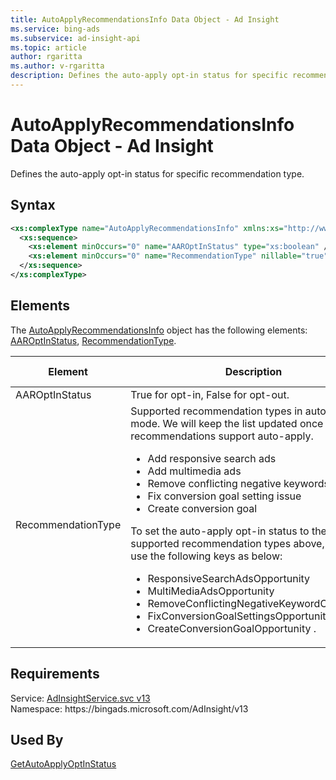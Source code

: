 ```yaml
---
title: AutoApplyRecommendationsInfo Data Object - Ad Insight
ms.service: bing-ads
ms.subservice: ad-insight-api
ms.topic: article
author: rgaritta
ms.author: v-rgaritta
description: Defines the auto-apply opt-in status for specific recommendation type.
---
```

# AutoApplyRecommendationsInfo Data Object - Ad Insight
Defines the auto-apply opt-in status for specific recommendation type. 

## Syntax
```xml
<xs:complexType name="AutoApplyRecommendationsInfo" xmlns:xs="http://www.w3.org/2001/XMLSchema">
  <xs:sequence>
    <xs:element minOccurs="0" name="AAROptInStatus" type="xs:boolean" />
    <xs:element minOccurs="0" name="RecommendationType" nillable="true" type="xs:string" />
  </xs:sequence>
</xs:complexType>
```

## <a name="elements"></a>Elements

The [AutoApplyRecommendationsInfo](autoapplyrecommendationsinfo.md) object has the following elements: [AAROptInStatus](#aaroptinstatus), [RecommendationType](#recommendationtype).

|Element|Description|Data Type|
|-----------|---------------|-------------|
|<a name="aaroptinstatus"></a>AAROptInStatus|True for opt-in, False for opt-out.|**boolean**|
|<a name="recommendationtype"></a>RecommendationType|Supported recommendation types in auto-apply mode. We will keep the list updated once new recommendations support auto-apply.<ul><li>Add responsive search ads <li>Add multimedia ads <li>Remove conflicting negative keywords <li>Fix conversion goal setting issue <li>Create conversion goal</ul>To set the auto-apply opt-in status to the supported recommendation types above, please use the following keys as below: <ul><li>ResponsiveSearchAdsOpportunity <li>MultiMediaAdsOpportunity <li>RemoveConflictingNegativeKeywordOpportunity <li>FixConversionGoalSettingsOpportunity <li>CreateConversionGoalOpportunity .|**string**|

## Requirements
Service: [AdInsightService.svc v13](https://adinsight.api.bingads.microsoft.com/Api/Advertiser/AdInsight/v13/AdInsightService.svc)  
Namespace: https\://bingads.microsoft.com/AdInsight/v13  

## Used By
[GetAutoApplyOptInStatus](getautoapplyoptinstatus.md)  
